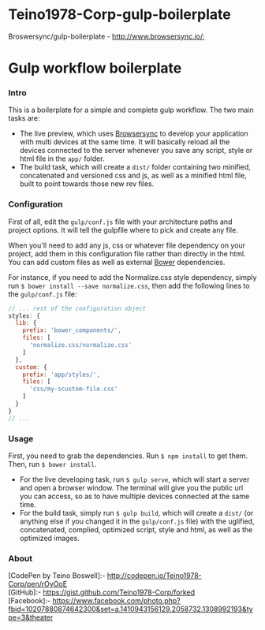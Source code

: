 # Teino1978-Corp-gulp-boilerplate
Broswersync/gulp-boilerplate - http://www.browsersync.io/;

# Gulp workflow boilerplate

### Intro

This is a boilerplate for a simple and complete gulp workflow. The two main tasks are:  
- The live preview, which uses [Browsersync](http://www.browsersync.io/) to develop your application with multi devices at the same time. It will basically reload all the devices connected to the server whenever you save any script, style or html file in the `app/` folder.  
- The build task, which will create a `dist/` folder containing two minified, concatenated and versioned css and js, as well as a minified html file, built to point towards those new rev files.

### Configuration

First of all, edit the `gulp/conf.js` file with your architecture paths and project options. It will tell the gulpfile where to pick and create any file.  

When you'll need to add any js, css or whatever file dependency on your project, add them in this configuration file rather than directly in the html. You can add custom files as well as external [Bower](http://bower.io) dependencies.  

For instance, if you need to add the Normalize.css style dependency, simply run `$ bower install --save normalize.css`, then add the following lines to the `gulp/conf.js` file:  

```javascript
// ... rest of the configuration object
styles: {
  lib: {
    prefix: 'bower_components/',
    files: [
      'normalize.css/normalize.css'
    ]
  },
  custom: {
    prefix: 'app/styles/',
    files: [
      'css/my-scustom-file.css'
    ]
  }
}
// ...
```

### Usage

First, you need to grab the dependencies. Run `$ npm install` to get them. Then, run `$ bower install`.  

- For the live developing task, run `$ gulp serve`, which will start a server and open a browser window. The terminal will give you the public url you can access, so as to have multiple devices connected at the same time.  
- For the build task, simply run `$ gulp build`, which will create a `dist/` (or anything else if you changed it in the `gulp/conf.js` file) with the uglified, concatenated, complied, optimized script, style and html, as well as the optimized images.  

### About

[CodePen by Teino Boswell]:- http://codepen.io/Teino1978-Corp/pen/rOyOoE  
[GitHub]:- https://gist.github.com/Teino1978-Corp/forked       
[Facebook]:- https://www.facebook.com/photo.php?fbid=10207880874642300&set=a.1410943156129.2058732.1308992193&type=3&theater

